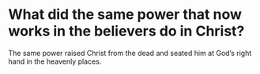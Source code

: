 # What did the same power that now works in the believers do in Christ?

The same power raised Christ from the dead and seated him at God’s right hand in the heavenly places.
